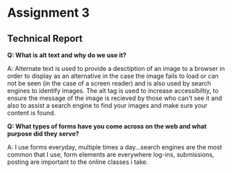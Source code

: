 
<h1>Assignment 3</h1>
  <h2>Technical Report</h2>


<b>Q: What is alt text and why do we use it?</b>

A: Alternate text is used to provide a desctiption of an image to
a browser in order to display as an alternative in the case the
image fails to load or can not be seen (in the case of a screen reader)
and is also used by search engines to identify images. The alt tag is used to increase accessibiltiy, to ensure the message of the image is
recieved by those who can't see it and also to assist a search engine to find your images and make sure your content is found.

<b>Q: What types of forms have you come across on the web and what
purpose did they serve?</b>

A: I use forms everyday, multiple times a day...search engines are the most common that I use,
form elements are everywhere log-ins,
submissions, posting are important to the online classes i take.
